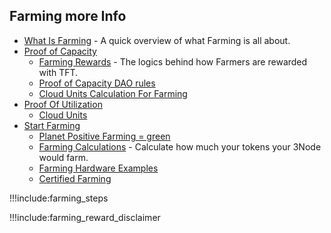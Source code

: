 ## Farming more Info

- [What Is Farming](farming_intro) - A quick overview of what Farming is all about.
- [Proof of Capacity](proof_of_capacity)
  - [Farming Rewards](farming_reward) - The logics behind how Farmers are rewarded with TFT.
  - [Proof of Capacity DAO rules](poc_dao_rules)
  - [Cloud Units Calculation For Farming](resource_units_calc_cloudunits)
- [Proof Of Utilization](proof_of_utilization)
  - [Cloud Units](cloudunits)
- [Start Farming](start_farming)
  - [Planet Positive Farming = green](planet_positive_farming)
  - [Farming Calculations](farming_calculator) - Calculate how much your tokens your 3Node would farm.
  - [Farming Hardware Examples](farming_hardware_overview)
  - [Certified Farming](certified_farming)

!!!include:farming_steps

!!!include:farming_reward_disclaimer